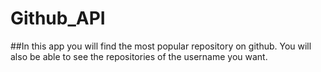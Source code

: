 # Github_API

##In this app you will find the most popular repository on github.  You will also be able to see the repositories of the username you want.
